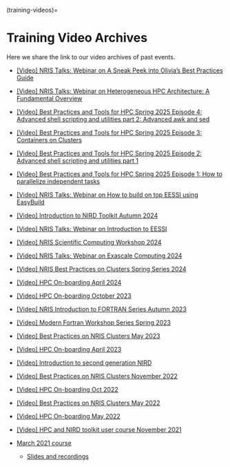 (training-videos)=

# Training Video Archives

 Here we share the link to our video archives of past events.

- [[Video] NRIS Talks: Webinar on A Sneak Peek into Olivia’s Best Practices Guide](https://www.youtube.com/watch?v=K-Jv6f3-2T0)
- [[Video] NRIS Talks: Webinar on Heterogeneous HPC Architecture: A Fundamental Overview](https://www.youtube.com/watch?v=l986lCgp6vs&t=2s)
- [[Video] Best Practices and Tools for HPC Spring 2025 Episode 4: Advanced shell scripting and utilities part 2: Advanced awk and sed](https://www.youtube.com/watch?v=v30vG2NVEqA)
- [[Video] Best Practices and Tools for HPC Spring 2025 Episode 3: Containers on Clusters](https://www.youtube.com/watch?v=nyGwSlrqDuI)
- [[Video] Best Practices and Tools for HPC Spring 2025 Episode 2: Advanced shell scripting and utilities part 1](https://www.youtube.com/watch?v=T0EWofxxuFU&t=6s)
- [[Video] Best Practices and Tools for HPC Spring 2025 Episode 1: How to parallelize independent tasks](https://www.youtube.com/watch?v=GRWysq3y7jM)
- [[Video] NRIS Talks: Webinar on How to build on top EESSI using EasyBuild](https://www.youtube.com/watch?v=qSkqqIXi8Nk)
- [[Video] Introduction to NIRD Toolkit Autumn 2024](https://www.youtube.com/playlist?list=PLoR6m-sar9AhZacgyTi6fhwENmWFdNyal)
- [[Video] NRIS Talks: Webinar on Introduction to EESSI](https://www.youtube.com/watch?v=T13J7qTpw0o)
- [[Video] NRIS Scientific Computing Workshop 2024](https://www.youtube.com/playlist?list=PLoR6m-sar9AhFq6Brn95HCYdZpn0YLWxF)
- [[Video] NRIS Talks: Webinar on Exascale Computing 2024](https://www.youtube.com/watch?v=FEm4Ln26iyM)
- [[Video] NRIS Best Practices on Clusters Spring Series 2024](https://www.youtube.com/watch?v=qcHSxm5i9Oo)
- [[Video] HPC On-boarding April 2024](https://www.youtube.com/watch?v=YkX6dqpwrog&list=PLoR6m-sar9AiurRIVXw9UWgdmC-9EC6YJ)
- [[Video] HPC On-boarding October 2023](https://www.youtube.com/watch?v=Ly6RzetHlpk&list=PLoR6m-sar9AigUUk90njz-8FaEWYneNii)

- [[Video] NRIS Introduction to FORTRAN Series Autumn 2023](https://www.youtube.com/watch?v=Rg6A63dxxGE&list=PLoR6m-sar9AiM6bHuv5m68uLyhNi4SAF6)

- [[Video] Modern Fortran Workshop Series Spring 2023](https://www.youtube.com/watch?v=243Y9187zWE&list=PLoR6m-sar9Aj8AKzLWATMqq7gNmWD9Awf)

- [[Video] Best Practices on NRIS Clusters May 2023](https://www.youtube.com/watch?v=tlXCEkHnMhY&list=PLoR6m-sar9Agq9hqnaEga68fJcrsqWhsa)

- [[Video] HPC On-boarding April 2023](https://www.youtube.com/watch?v=ekZxXTRpAvk&list=PLoR6m-sar9AizSl5eukP2iQowGBb7uERP)

- [[Video] Introduction to second generation NIRD](https://www.youtube.com/watch?v=iBwhDsZtAzs&t=10374s)

- [[Video] Best Practices on NRIS Clusters November 2022](https://www.youtube.com/playlist?list=PLoR6m-sar9AgoSnXdbUkO9FBiCUTft1GK)

- [[Video] HPC On-boarding Oct 2022](https://www.youtube.com/playlist?list=PLoR6m-sar9Aieei4JqclHr_3zRNDPwzxM)

- [[Video] Best Practices on NRIS Clusters May 2022](https://www.youtube.com/watch?v=UqrC8noY620&list=PLoR6m-sar9AjQ4xEkGUVEOvyC4jOpVjHZ)

- [[Video] HPC On-boarding May 2022](https://www.youtube.com/watch?v=TgJ1BJME6x8&list=PLoR6m-sar9Ag6YFE_Xw6xKUr3vcPUzYi-)

- [[Video] HPC and NIRD toolkit user course November 2021](https://www.youtube.com/playlist?list=PLoR6m-sar9Ai3TMU96xAGDx-UImMzLXae)

- [March 2021 course](https://wiki.uib.no/hpcdoc/index.php/HPC_and_NIRD_toolkit_user_course_March_2021)
  - [Slides and recordings](https://drive.google.com/drive/u/1/folders/1Umw7Ag6dFC3ZRffS3FHZJpHFhjId5mXT)

